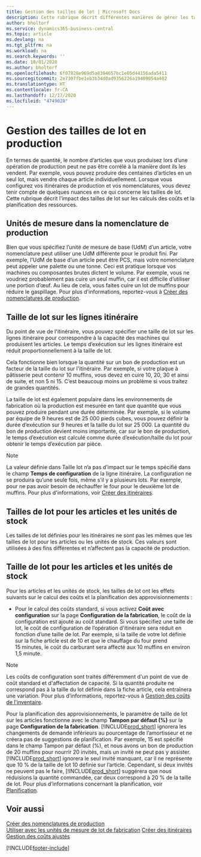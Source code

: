 ```yaml
---
title: Gestion des tailles de lot | Microsoft Docs
description: Cette rubrique décrit différentes manières de gérer les tailles de lot.
author: bholtorf
ms.service: dynamics365-business-central
ms.topic: article
ms.devlang: na
ms.tgt_pltfrm: na
ms.workload: na
ms.search.keywords: ''
ms.date: 10/01/2020
ms.author: bholtorf
ms.openlocfilehash: 6f07828e969d5a8394657bc1e05d44156ada5411
ms.sourcegitcommit: 2e7307fbe1eb3b34d0ad9356226a19409054a402
ms.translationtype: HT
ms.contentlocale: fr-CA
ms.lasthandoff: 12/17/2020
ms.locfileid: "4749028"
---
```

# <a name="handling-lot-sizes-in-production"></a>Gestion des tailles de lot en production
En termes de quantité, le nombre d’articles que vous produisez lors d’une opération de production peut ne pas être corrélé à la manière dont ils les vendent. Par exemple, vous pouvez produire des centaines d’articles en un seul lot, mais vendre chaque article individuellement. Lorsque vous configurez vos itinéraires de production et vos nomenclatures, vous devez tenir compte de quelques nuances en ce qui concerne les tailles de lot. Cette rubrique décrit l’impact des tailles de lot sur les calculs des coûts et la planification des ressources.

## <a name="units-of-measure-in-production-bill-of-materials"></a>Unités de mesure dans la nomenclature de production
Bien que vous spécifiez l’unité de mesure de base (UdM) d’un article, votre nomenclature peut utiliser une UdM différente pour le produit fini. Par exemple, l’UdM de base d’un article peut être PCS, mais votre nomenclature peut appeler une palette ou une tonne. Ceci est pratique lorsque vos machines ou composantes brutes dictent le volume. Par exemple, vous ne voudriez probablement pas cuire un seul muffin, car il est difficile d’utiliser une portion d’œuf. Au lieu de cela, vous faites cuire un lot de muffins pour réduire le gaspillage. Pour plus d'informations, reportez-vous à [Créer des nomenclatures de production](production-how-to-create-production-boms.md).

## <a name="lot-size-on-routing-lines"></a>Taille de lot sur les lignes itinéraire
Du point de vue de l'itinéraire, vous pouvez spécifier une taille de lot sur les lignes itinéraire pour correspondre à la capacité des machines qui produisent les articles. Le temps d’exécution sur les lignes itinéraire est réduit proportionnellement à la taille de lot. 

Cela fonctionne bien lorsque la quantité sur un bon de production est un facteur de la taille du lot sur l'itinéraire. Par exemple, si votre plaque à pâtisserie peut contenir 10 muffins, vous devez en cuire 10, 20, 30 et ainsi de suite, et non 5 ni 15.  C’est beaucoup moins un problème si vous traitez de grandes quantités.

La taille de lot est également populaire dans les environnements de fabrication où la production est mesurée en tant que quantité que vous pouvez produire pendant une durée déterminée. Par exemple, si le volume par équipe de 9 heures est de 25 000 pieds cubes, vous pouvez définir la durée d’exécution sur 9 heures et la taille du lot sur 25 000.
La quantité du bon de production devient moins importante, car sur le bon de production, le temps d’exécution est calculé comme durée d’exécution/taille du lot pour obtenir le temps d’exécution par pièce.
 
> [!NOTE]
> La valeur définie dans Taille lot n’a pas d’impact sur le temps spécifié dans le champ **Temps de configuration** de la ligne itinéraire. La configuration ne se produira qu’une seule fois, même s’il y a plusieurs lots. Par exemple, pour ne pas avoir besoin de réchauffer le four pour le deuxième lot de muffins. Pour plus d'informations, voir [Créer des itinéraires](production-how-to-create-routings.md).

## <a name="lot-sizes-for-items-and-stockkeeping-units"></a>Tailles de lot pour les articles et les unités de stock
Les tailles de lot définies pour les itinéraires ne sont pas les mêmes que les tailles de lot pour les articles ou les unités de stock. Ces valeurs sont utilisées à des fins différentes et n’affectent pas la capacité de production. 

## <a name="lot-size-on-item-and-stockkeeping-units"></a>Taille de lot pour les articles et les unités de stock
Pour les articles et les unités de stock, les tailles de lot ont les effets suivants sur le calcul des coûts et la planification des approvisionnements :

* Pour le calcul des coûts standard, si vous activez **Coût avec configuration** sur la page **Configuration de la fabrication**, le coût de la configuration est ajouté au coût standard. Si vous spécifiez une taille de lot, le coût de configuration de l’opération d'itinéraire sera réduit en fonction d’une taille de lot. Par exemple, si la taille de votre lot définie sur la fiche article est de 10 et que le chauffage du four prend 15 minutes, le coût du carburant sera affecté aux 10 muffins en environ 1,5 minute. 

> [!NOTE]
> Les coûts de configuration sont traités différemment d'un point de vue de coût standard et d'affectation de capacité. Si la quantité produite ne correspond pas à la taille du lot définie dans la fiche article, cela entraînera une variation. Pour plus d’informations, reportez-vous à [Gestion des coûts de l'inventaire](finance-manage-inventory-costs.md). <!--not sure that I got this part right seems to repeat the first example.-->

Pour la planification des approvisionnements, le paramètre de taille de lot sur les articles fonctionne avec le champ **Tampon par défaut (%)** sur la page **Configuration de la fabrication**. [!INCLUDE[prod_short](includes/prod_short.md)] ignorera les changements de demande inférieurs au pourcentage de l’amortisseur et ne créera pas de suggestions de planification. Par exemple, 15 est spécifié dans le champ Tampon par défaut (%), et nous avons un bon de production de 20 muffins pour nourrir 20 invités, mais un invité ne peut pas y assister. [!INCLUDE[prod_short](includes/prod_short.md)] ignorera le seul invité manquant, car il ne représente que 10 % de la taille de lot 10 définie sur l’article. Cependant, si deux invités ne peuvent pas le faire, [!INCLUDE[prod_short](includes/prod_short.md)] suggérera que nous réduisions la quantité commandée, car deux correspond à 20 % de la taille de lot. Pour plus d’informations concernant la planification, voir [Planification](production-planning.md).

## <a name="see-also"></a>Voir aussi
[Créer des nomenclatures de production](production-how-to-create-production-boms.md)  
[Utiliser avec les unités de mesure de lot de fabrication](production-how-to-use-the-manufacturing-batch-unit-of-measure.md)
[Créer des itinéraires](production-how-to-create-routings.md)  
[Gestion des coûts ajustés](finance-manage-inventory-costs.md)


[!INCLUDE[footer-include](includes/footer-banner.md)]